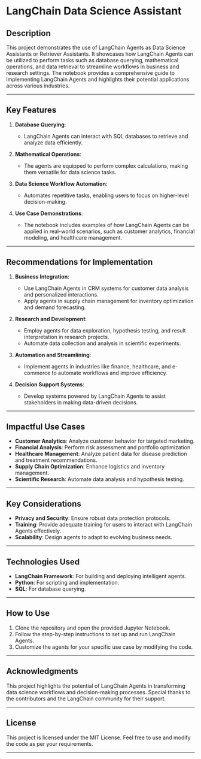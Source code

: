 # LangChain Data Science Assistant

## Description
This project demonstrates the use of LangChain Agents as Data Science Assistants or Retriever Assistants. It showcases how LangChain Agents can be utilized to perform tasks such as database querying, mathematical operations, and data retrieval to streamline workflows in business and research settings. The notebook provides a comprehensive guide to implementing LangChain Agents and highlights their potential applications across various industries.

---

## Key Features
1. **Database Querying**:
   - LangChain Agents can interact with SQL databases to retrieve and analyze data efficiently.
   
2. **Mathematical Operations**:
   - The agents are equipped to perform complex calculations, making them versatile for data science tasks.

3. **Data Science Workflow Automation**:
   - Automates repetitive tasks, enabling users to focus on higher-level decision-making.

4. **Use Case Demonstrations**:
   - The notebook includes examples of how LangChain Agents can be applied in real-world scenarios, such as customer analytics, financial modeling, and healthcare management.

---

## Recommendations for Implementation
1. **Business Integration**:
   - Use LangChain Agents in CRM systems for customer data analysis and personalized interactions.
   - Apply agents in supply chain management for inventory optimization and demand forecasting.

2. **Research and Development**:
   - Employ agents for data exploration, hypothesis testing, and result interpretation in research projects.
   - Automate data collection and analysis in scientific experiments.

3. **Automation and Streamlining**:
   - Implement agents in industries like finance, healthcare, and e-commerce to automate workflows and improve efficiency.

4. **Decision Support Systems**:
   - Develop systems powered by LangChain Agents to assist stakeholders in making data-driven decisions.

---

## Impactful Use Cases
- **Customer Analytics**: Analyze customer behavior for targeted marketing.
- **Financial Analysis**: Perform risk assessment and portfolio optimization.
- **Healthcare Management**: Analyze patient data for disease prediction and treatment recommendations.
- **Supply Chain Optimization**: Enhance logistics and inventory management.
- **Scientific Research**: Automate data analysis and hypothesis testing.

---

## Key Considerations
- **Privacy and Security**: Ensure robust data protection protocols.
- **Training**: Provide adequate training for users to interact with LangChain Agents effectively.
- **Scalability**: Design agents to adapt to evolving business needs.

---

## Technologies Used
- **LangChain Framework**: For building and deploying intelligent agents.
- **Python**: For scripting and implementation.
- **SQL**: For database querying.

---

## How to Use
1. Clone the repository and open the provided Jupyter Notebook.
2. Follow the step-by-step instructions to set up and run LangChain Agents.
3. Customize the agents for your specific use case by modifying the code.

---

## Acknowledgments
This project highlights the potential of LangChain Agents in transforming data science workflows and decision-making processes. Special thanks to the contributors and the LangChain community for their support.

---

## License
This project is licensed under the MIT License. Feel free to use and modify the code as per your requirements.

---
